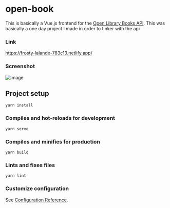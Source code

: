 # open-book

This is basically a Vue.js frontend for the [Open Library Books API](https://openlibrary.org/dev/docs/api/books). This was basically a one day project I made in order to tinker with the api

### Link

https://frosty-lalande-783c13.netlify.app/

### Screenshot

![image](https://drive.google.com/uc?export=view&id=1Cs7V2r3YM6RBBufF-dwAjRnpLtan3vmS)

## Project setup
```
yarn install
```

### Compiles and hot-reloads for development
```
yarn serve
```

### Compiles and minifies for production
```
yarn build
```

### Lints and fixes files
```
yarn lint
```

### Customize configuration
See [Configuration Reference](https://cli.vuejs.org/config/).
